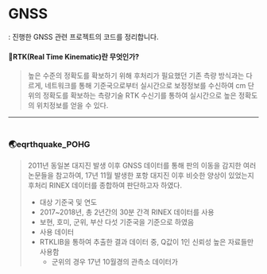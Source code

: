 # GNSS
  
 : 진행한 GNSS 관련 프로젝트의 코드를 정리합니다.
     
#### 🚩RTK(Real Time Kinematic)란 무엇인가?
 >높은 수준의 정확도를 확보하기 위해 후처리가 필요했던 기존 측량 방식과는 다르게, 네트워크를 통해 기준국으로부터 실시간으로 보정정보를 수신하여 cm 단위의 정확도를 확보하는 측량기술
 RTK 수신기를 통하여 실시간으로 높은 정확도의 위치정보를 얻을 수 있다.
  
  ---
### <br> 🌏eqrthquake_POHG
 >2011년 동일본 대지진 발생 이후 GNSS 데이터를 통해 판의 이동을 감지한 여러 논문들을 참고하여, 17년 11월 발생한 포항 대지진 이후 비슷한 양상이 있었는지 후처리 RINEX 데이터를 종합하여 판단하고자 하였다.
 >+ 대상 기준국 및 연도
 >  + 2017~2018년, 총 2년간의 30분 간격 RINEX 데이터를 사용
 >  + 보현, 호미, 군위, 부산 다섯 기준국을 기준으로 하였음
 >+ 사용 데이터
 >  + RTKLIB을 통하여 추출한 결과 데이터 중, Q값이 1인 신뢰성 높은 자료들만 사용함
 >    + 군위의 경우 17년 10월경의 관측소 데이터가 
